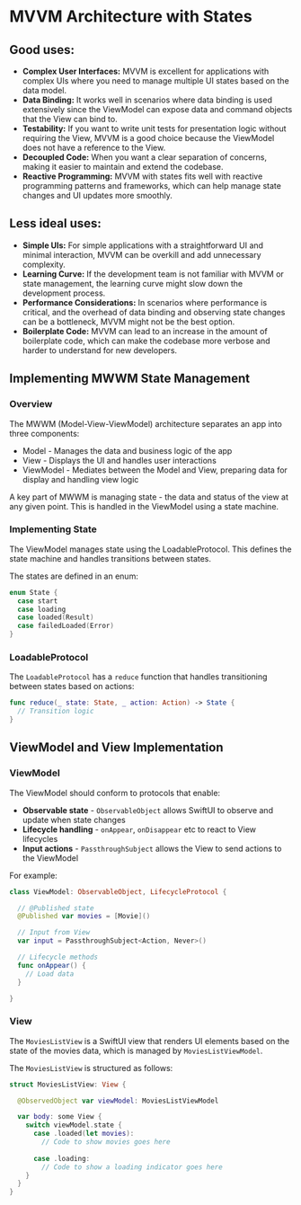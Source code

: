 # MVVM Architecture with States

## Good uses:

- **Complex User Interfaces:** MVVM is excellent for applications with complex UIs where you need to manage multiple UI states based on the data model.
- **Data Binding:** It works well in scenarios where data binding is used extensively since the ViewModel can expose data and command objects that the View can bind to.
- **Testability:** If you want to write unit tests for presentation logic without requiring the View, MVVM is a good choice because the ViewModel does not have a reference to the View.
- **Decoupled Code:** When you want a clear separation of concerns, making it easier to maintain and extend the codebase.
- **Reactive Programming:** MVVM with states fits well with reactive programming patterns and frameworks, which can help manage state changes and UI updates more smoothly.

## Less ideal uses:

- **Simple UIs:** For simple applications with a straightforward UI and minimal interaction, MVVM can be overkill and add unnecessary complexity.
- **Learning Curve:** If the development team is not familiar with MVVM or state management, the learning curve might slow down the development process.
- **Performance Considerations:** In scenarios where performance is critical, and the overhead of data binding and observing state changes can be a bottleneck, MVVM might not be the best option.
- **Boilerplate Code:** MVVM can lead to an increase in the amount of boilerplate code, which can make the codebase more verbose and harder to understand for new developers.

## Implementing MWWM State Management

### Overview
The MWWM (Model-View-ViewModel) architecture separates an app into three components:
- Model - Manages the data and business logic of the app
- View - Displays the UI and handles user interactions
- ViewModel - Mediates between the Model and View, preparing data for display and handling view logic

A key part of MWWM is managing state - the data and status of the view at any given point. This is handled in the ViewModel using a state machine.

### Implementing State
The ViewModel manages state using the LoadableProtocol. This defines the state machine and handles transitions between states.

The states are defined in an enum:
```swift
enum State {
  case start
  case loading
  case loaded(Result) 
  case failedLoaded(Error)
}
```
### LoadableProtocol

The `LoadableProtocol` has a `reduce` function that handles transitioning between states based on actions:

```swift
func reduce(_ state: State, _ action: Action) -> State {
  // Transition logic
}
```

## ViewModel and View Implementation

### ViewModel

The ViewModel should conform to protocols that enable:

- **Observable state** - `ObservableObject` allows SwiftUI to observe and update when state changes
- **Lifecycle handling** - `onAppear`, `onDisappear` etc to react to View lifecycles
- **Input actions** - `PassthroughSubject` allows the View to send actions to the ViewModel

For example:

```swift
class ViewModel: ObservableObject, LifecycleProtocol {

  // @Published state
  @Published var movies = [Movie]()

  // Input from View
  var input = PassthroughSubject<Action, Never>()

  // Lifecycle methods
  func onAppear() {
    // Load data
  }

}
```

### View

The `MoviesListView` is a SwiftUI view that renders UI elements based on the state of the movies data, which is managed by `MoviesListViewModel`.

The `MoviesListView` is structured as follows:

```swift
struct MoviesListView: View {

  @ObservedObject var viewModel: MoviesListViewModel

  var body: some View {
    switch viewModel.state {
      case .loaded(let movies):
        // Code to show movies goes here
      
      case .loading:
        // Code to show a loading indicator goes here
    }
  }
}
```



